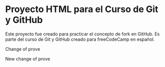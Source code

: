 # Proyecto HTML para el Curso de Git y GitHub

Este proyecto fue creado para practicar el concepto de fork en GitHub. Es parte del curso de Git y GitHub creado para freeCodeCamp en español.


Change of prove

New change of prove